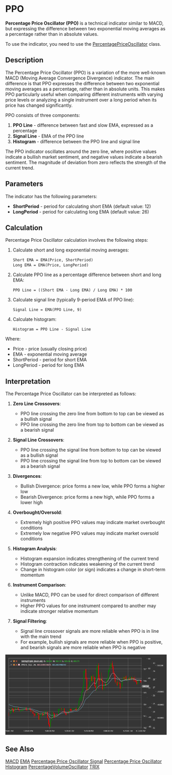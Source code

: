 # PPO

**Percentage Price Oscillator (PPO)** is a technical indicator similar to MACD, but expressing the difference between two exponential moving averages as a percentage rather than in absolute values.

To use the indicator, you need to use the [PercentagePriceOscillator](xref:StockSharp.Algo.Indicators.PercentagePriceOscillator) class.

## Description

The Percentage Price Oscillator (PPO) is a variation of the more well-known MACD (Moving Average Convergence Divergence) indicator. The main difference is that PPO expresses the difference between two exponential moving averages as a percentage, rather than in absolute units. This makes PPO particularly useful when comparing different instruments with varying price levels or analyzing a single instrument over a long period when its price has changed significantly.

PPO consists of three components:
1. **PPO Line** - difference between fast and slow EMA, expressed as a percentage
2. **Signal Line** - EMA of the PPO line
3. **Histogram** - difference between the PPO line and signal line

The PPO indicator oscillates around the zero line, where positive values indicate a bullish market sentiment, and negative values indicate a bearish sentiment. The magnitude of deviation from zero reflects the strength of the current trend.

## Parameters

The indicator has the following parameters:
- **ShortPeriod** - period for calculating short EMA (default value: 12)
- **LongPeriod** - period for calculating long EMA (default value: 26)

## Calculation

Percentage Price Oscillator calculation involves the following steps:

1. Calculate short and long exponential moving averages:
   ```
   Short EMA = EMA(Price, ShortPeriod)
   Long EMA = EMA(Price, LongPeriod)
   ```

2. Calculate PPO line as a percentage difference between short and long EMA:
   ```
   PPO Line = ((Short EMA - Long EMA) / Long EMA) * 100
   ```

3. Calculate signal line (typically 9-period EMA of PPO line):
   ```
   Signal Line = EMA(PPO Line, 9)
   ```

4. Calculate histogram:
   ```
   Histogram = PPO Line - Signal Line
   ```

Where:
- Price - price (usually closing price)
- EMA - exponential moving average
- ShortPeriod - period for short EMA
- LongPeriod - period for long EMA

## Interpretation

The Percentage Price Oscillator can be interpreted as follows:

1. **Zero Line Crossovers**:
   - PPO line crossing the zero line from bottom to top can be viewed as a bullish signal
   - PPO line crossing the zero line from top to bottom can be viewed as a bearish signal

2. **Signal Line Crossovers**:
   - PPO line crossing the signal line from bottom to top can be viewed as a bullish signal
   - PPO line crossing the signal line from top to bottom can be viewed as a bearish signal

3. **Divergences**:
   - Bullish Divergence: price forms a new low, while PPO forms a higher low
   - Bearish Divergence: price forms a new high, while PPO forms a lower high

4. **Overbought/Oversold**:
   - Extremely high positive PPO values may indicate market overbought conditions
   - Extremely low negative PPO values may indicate market oversold conditions

5. **Histogram Analysis**:
   - Histogram expansion indicates strengthening of the current trend
   - Histogram contraction indicates weakening of the current trend
   - Change in histogram color (or sign) indicates a change in short-term momentum

6. **Instrument Comparison**:
   - Unlike MACD, PPO can be used for direct comparison of different instruments
   - Higher PPO values for one instrument compared to another may indicate stronger relative momentum

7. **Signal Filtering**:
   - Signal line crossover signals are more reliable when PPO is in line with the main trend
   - For example, bullish signals are more reliable when PPO is positive, and bearish signals are more reliable when PPO is negative

![indicator_percentage_price_oscillator](../../../../images/indicator_percentage_price_oscillator.png)

## See Also

[MACD](macd.md)
[EMA](ema.md)
[Percentage Price Oscillator Signal](percentage_price_oscillator_signal.md)
[Percentage Price Oscillator Histogram](percentage_price_oscillator_histogram.md)
[PercentageVolumeOscillator](percentage_volume_oscillator.md)
[TRIX](trix.md)
